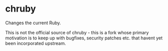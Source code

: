 # chruby

Changes the current Ruby.

This is not the official source of chruby - this is a fork whose primary
motivation is to keep up with bugfixes, security patches etc. that havent
yet been incorporated upstream.
